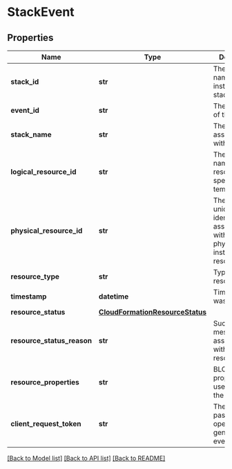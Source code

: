 # StackEvent


## Properties
Name | Type | Description | Notes
------------ | ------------- | ------------- | -------------
**stack_id** | **str** | The unique ID name of the instance of the stack. | 
**event_id** | **str** | The unique ID of this event. | 
**stack_name** | **str** | The name associated with a stack. | 
**logical_resource_id** | **str** | The logical name of the resource specified in the template. | 
**physical_resource_id** | **str** | The name or unique identifier associated with the physical instance of the resource. | 
**resource_type** | **str** | Type of resource. | 
**timestamp** | **datetime** | Time the status was updated. | 
**resource_status** | [**CloudFormationResourceStatus**](CloudFormationResourceStatus.md) |  | 
**resource_status_reason** | **str** | Success/failure message associated with the resource. | [optional] 
**resource_properties** | **str** | BLOB of the properties used to create the resource. | [optional] 
**client_request_token** | **str** | The token passed to the operation that generated this event. | [optional] 

[[Back to Model list]](../README.md#documentation-for-models) [[Back to API list]](../README.md#documentation-for-api-endpoints) [[Back to README]](../README.md)


